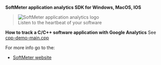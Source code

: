 ﻿**SoftMeter application analytics SDK for Windows, MacOS, IOS**

> ![SoftMeter application analytics logo](https://www.starmessagesoftware.com/myfiles/softmeter-icon-128x155.png)  
> Listen to the heartbeat of your software

**How to track a C/C++ software application with Google Analytics**
See [cpp-demo-main.cpp](cpp-demo-main.cpp)

For more info go to the:
- [SoftMeter website](https://www.StarMessageSoftware.com/softmeter)
